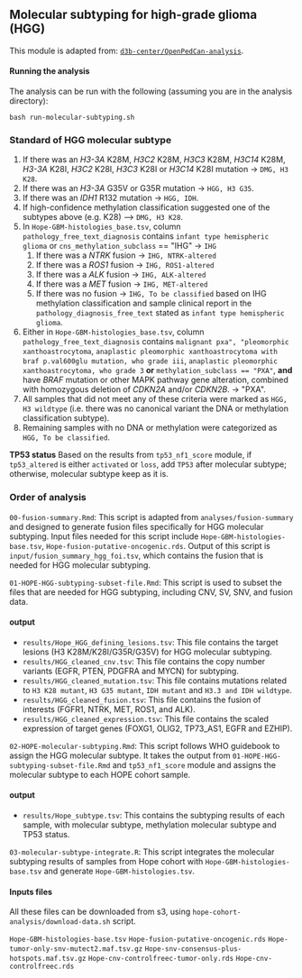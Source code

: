 ## Molecular subtyping for high-grade glioma (HGG) 

This module is adapted from: [`d3b-center/OpenPedCan-analysis`](https://github.com/d3b-center/OpenPedCan-analysis).


#### Running the analysis

The analysis can be run with the following (assuming you are in the analysis directory):

```
bash run-molecular-subtyping.sh
```

### Standard of HGG molecular subtype

1. If there was an _H3-3A_ K28M, _H3C2_ K28M, _H3C3_ K28M, _H3C14_ K28M, _H3-3A_ K28I, _H3C2_ K28I, _H3C3_ K28I or _H3C14_ K28I mutation -> `DMG, H3 K28`.
2. If there was an _H3-3A_ G35V or G35R mutation -> `HGG, H3 G35`.
3. If there was an _IDH1_ R132 mutation -> `HGG, IDH`.
4. If high-confidence methylation classification suggested one of the subtypes above (e.g. K28) --> `DMG, H3 K28`.
5. In `Hope-GBM-histologies_base.tsv`, column `pathology_free_text_diagnosis` contains `infant type hemispheric glioma` or `cns_methylation_subclass` == "IHG" -> `IHG`
    1. If there was a _NTRK_ fusion -> `IHG, NTRK-altered`
    2. If there was a _ROS1_ fusion -> `IHG, ROS1-altered`
    3. If there was a _ALK_ fusion -> `IHG, ALK-altered`
    4. If there was a _MET_ fusion -> `IHG, MET-altered`
    5. If there was no fusion -> `IHG, To be classified` based on IHG methylation classification and sample clinical report in the `pathology_diagnosis_free_text` stated as `infant type hemispheric glioma`.
6. Either in `Hope-GBM-histologies_base.tsv`, column `pathology_free_text_diagnosis` contains `malignant pxa", "pleomorphic xanthoastrocytoma`, `anaplastic pleomorphic xanthoastrocytoma with braf p.val600glu mutation, who grade iii`, `anaplastic pleomorphic xanthoastrocytoma, who grade 3` 
**or** 
`methylation_subclass == "PXA"`, 
**and** 
have _BRAF_ mutation or other MAPK pathway gene alteration, combined with homozygous deletion of _CDKN2A_ and/or _CDKN2B_. -> "PXA".
7. All samples that did not meet any of these criteria were marked as `HGG, H3 wildtype` (i.e. there was no canonical variant the DNA or methylation classification subtype). 
8. Remaining samples with no DNA or methylation were categorized as `HGG, To be classified`.


**TP53 status**
Based on the results from `tp53_nf1_score` module, if `tp53_altered` is either `activated` or `loss`, add `TP53` after molecular subtype; otherwise, molecular subtype keep as it is. 


### Order of analysis

`00-fusion-summary.Rmd`: This script is adapted from `analyses/fusion-summary` and designed to generate fusion files specifically for HGG molecular subtyping. Input files needed for this script include `Hope-GBM-histologies-base.tsv`, `Hope-fusion-putative-oncogenic.rds`.  Output of this script is `input/fusion_summary_hgg_foi.tsv`, which contains the fusion that is needed for HGG molecular subtyping. 

`01-HOPE-HGG-subtyping-subset-file.Rmd`: This script is used to subset the files that are needed for HGG subtyping, including CNV, SV, SNV, and fusion data. 

####  output
  -  `results/Hope_HGG_defining_lesions.tsv`: This file contains the target lesions (H3 K28M/K28I/G35R/G35V) for HGG molecular subtyping.
  -  `results/HGG_cleaned_cnv.tsv`: This file contains the copy number variants (EGFR, PTEN, PDGFRA and MYCN) for subtyping. 
  -  `results/HGG_cleaned_mutation.tsv`: This file contains mutations related to `H3 K28 mutant`, `H3 G35 mutant`, `IDH mutant` and `H3.3 and IDH wildtype`. 
  -  `results/HGG_cleaned_fusion.tsv`: This file contains the fusion of interests (FGFR1, NTRK, MET, ROS1, and ALK). 
  -  `results/HGG_cleaned_expression.tsv`: This file contains the scaled expression of target genes (FOXG1, OLIG2, TP73_AS1, EGFR and EZHIP).

`02-HOPE-molecular-subtyping.Rmd`: This script follows WHO guidebook to assign the HGG molecular subtype. It takes the output from `01-HOPE-HGG-subtyping-subset-file.Rmd` and `tp53_nf1_score` module and assigns the molecular subtype to each HOPE cohort sample.

#### output
  -  `results/Hope_subtype.tsv`: This contains the subtyping results of each sample, with molecular subtype, methylation molecular subtype and TP53 status.

`03-molecular-subtype-integrate.R`: This script integrates the molecular subtyping results of samples from Hope cohort with `Hope-GBM-histologies-base.tsv` and generate `Hope-GBM-histologies.tsv`. 


#### Inputs files

All these files can be downloaded from s3, using `hope-cohort-analysis/download-data.sh` script. 

`Hope-GBM-histologies-base.tsv`
`Hope-fusion-putative-oncogenic.rds`
`Hope-tumor-only-snv-mutect2.maf.tsv.gz`
`Hope-snv-consensus-plus-hotspots.maf.tsv.gz`
`Hope-cnv-controlfreec-tumor-only.rds`
`Hope-cnv-controlfreec.rds`
